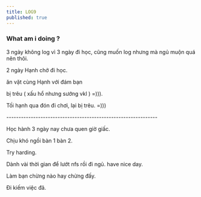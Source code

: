 ```yaml
---
title: LOG9
published: true
---
```


### What am i doing ?

  

  

3 ngày không log vì 3 ngày đi học, cũng muốn log nhưng mà ngủ muộn quá nên thôi.

  

2 ngày Hạnh chở đi học.

  

ăn vặt cùng Hạnh với đám bạn

  

bị trêu ( xấu hổ nhưng sướng vkl ) =))).

  

Tối hạnh qua đón đi chơi, lại bị trêu. =)))

  

\--------------------------------------------------------------

  

Học hành 3 ngày nay chưa quen giờ giấc.

  

Chịu khó ngồi bàn 1 bàn 2.

  

Try harding.

  

Dành vài thời gian để lướt nfs rồi đi ngủ. have nice day. 

  

Làm bạn chừng nào hay chừng đấy.

  

Đi kiếm việc đã.